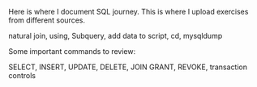 Here is where I document SQL journey. This is where I upload exercises from different sources.

natural join, using, Subquery, add data to script, cd, mysqldump

Some important commands to review:

SELECT, INSERT, UPDATE, DELETE, JOIN
GRANT, REVOKE, transaction controls
